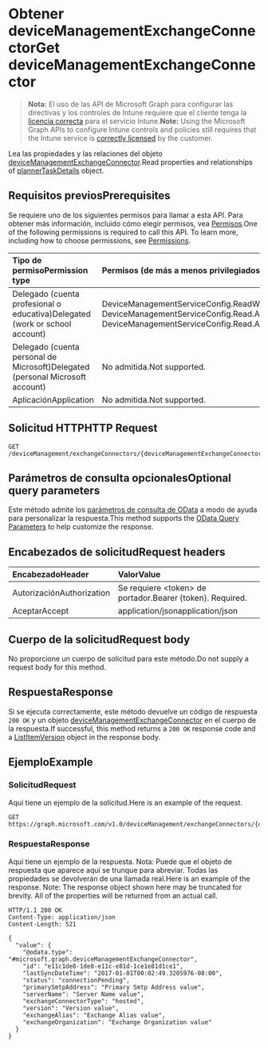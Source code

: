 # <a name="get-devicemanagementexchangeconnector"></a><span data-ttu-id="1e7ff-101">Obtener deviceManagementExchangeConnector</span><span class="sxs-lookup"><span data-stu-id="1e7ff-101">Get deviceManagementExchangeConnector</span></span>

> <span data-ttu-id="1e7ff-102">**Nota:** El uso de las API de Microsoft Graph para configurar las directivas y los controles de Intune requiere que el cliente tenga la [licencia correcta](https://go.microsoft.com/fwlink/?linkid=839381) para el servicio Intune.</span><span class="sxs-lookup"><span data-stu-id="1e7ff-102">**Note:** Using the Microsoft Graph APIs to configure Intune controls and policies still requires that the Intune service is [correctly licensed](https://go.microsoft.com/fwlink/?linkid=839381) by the customer.</span></span>

<span data-ttu-id="1e7ff-103">Lea las propiedades y las relaciones del objeto [deviceManagementExchangeConnector](../resources/intune_onboarding_devicemanagementexchangeconnector.md).</span><span class="sxs-lookup"><span data-stu-id="1e7ff-103">Read properties and relationships of [plannerTaskDetails](../resources/intune_onboarding_devicemanagementexchangeconnector.md) object.</span></span>
## <a name="prerequisites"></a><span data-ttu-id="1e7ff-104">Requisitos previos</span><span class="sxs-lookup"><span data-stu-id="1e7ff-104">Prerequisites</span></span>
<span data-ttu-id="1e7ff-p101">Se requiere uno de los siguientes permisos para llamar a esta API. Para obtener más información, incluido cómo elegir permisos, vea [Permisos](../../../concepts/permissions_reference.md).</span><span class="sxs-lookup"><span data-stu-id="1e7ff-p101">One of the following permissions is required to call this API. To learn more, including how to choose permissions, see [Permissions](../../../concepts/permissions_reference.md).</span></span>

|<span data-ttu-id="1e7ff-107">Tipo de permiso</span><span class="sxs-lookup"><span data-stu-id="1e7ff-107">Permission type</span></span>|<span data-ttu-id="1e7ff-108">Permisos (de más a menos privilegiados)</span><span class="sxs-lookup"><span data-stu-id="1e7ff-108">Permissions (from least to most privileged)</span></span>|
|:---|:---|
|<span data-ttu-id="1e7ff-109">Delegado (cuenta profesional o educativa)</span><span class="sxs-lookup"><span data-stu-id="1e7ff-109">Delegated (work or school account)</span></span>|<span data-ttu-id="1e7ff-110">DeviceManagementServiceConfig.ReadWrite.All, DeviceManagementServiceConfig.Read.All</span><span class="sxs-lookup"><span data-stu-id="1e7ff-110">DeviceManagementServiceConfig.ReadWrite.All, DeviceManagementServiceConfig.Read.All</span></span>|
|<span data-ttu-id="1e7ff-111">Delegado (cuenta personal de Microsoft)</span><span class="sxs-lookup"><span data-stu-id="1e7ff-111">Delegated (personal Microsoft account)</span></span>|<span data-ttu-id="1e7ff-112">No admitida.</span><span class="sxs-lookup"><span data-stu-id="1e7ff-112">Not supported.</span></span>|
|<span data-ttu-id="1e7ff-113">Aplicación</span><span class="sxs-lookup"><span data-stu-id="1e7ff-113">Application</span></span>|<span data-ttu-id="1e7ff-114">No admitida.</span><span class="sxs-lookup"><span data-stu-id="1e7ff-114">Not supported.</span></span>|

## <a name="http-request"></a><span data-ttu-id="1e7ff-115">Solicitud HTTP</span><span class="sxs-lookup"><span data-stu-id="1e7ff-115">HTTP Request</span></span>
<!-- {
  "blockType": "ignored"
}
-->
``` http
GET /deviceManagement/exchangeConnectors/{deviceManagementExchangeConnectorId}
```

## <a name="optional-query-parameters"></a><span data-ttu-id="1e7ff-116">Parámetros de consulta opcionales</span><span class="sxs-lookup"><span data-stu-id="1e7ff-116">Optional query parameters</span></span>
<span data-ttu-id="1e7ff-117">Este método admite los [parámetros de consulta de OData](https://developer.microsoft.com/es-ES/graph/docs/overview/query_parameters) a modo de ayuda para personalizar la respuesta.</span><span class="sxs-lookup"><span data-stu-id="1e7ff-117">This method supports the [OData Query Parameters](https://developer.microsoft.com/es-ES/graph/docs/overview/query_parameters) to help customize the response.</span></span>
## <a name="request-headers"></a><span data-ttu-id="1e7ff-118">Encabezados de solicitud</span><span class="sxs-lookup"><span data-stu-id="1e7ff-118">Request headers</span></span>
|<span data-ttu-id="1e7ff-119">Encabezado</span><span class="sxs-lookup"><span data-stu-id="1e7ff-119">Header</span></span>|<span data-ttu-id="1e7ff-120">Valor</span><span class="sxs-lookup"><span data-stu-id="1e7ff-120">Value</span></span>|
|:---|:---|
|<span data-ttu-id="1e7ff-121">Autorización</span><span class="sxs-lookup"><span data-stu-id="1e7ff-121">Authorization</span></span>|<span data-ttu-id="1e7ff-122">Se requiere &lt;token&gt; de portador.</span><span class="sxs-lookup"><span data-stu-id="1e7ff-122">Bearer {token}. Required.</span></span>|
|<span data-ttu-id="1e7ff-123">Aceptar</span><span class="sxs-lookup"><span data-stu-id="1e7ff-123">Accept</span></span>|<span data-ttu-id="1e7ff-124">application/json</span><span class="sxs-lookup"><span data-stu-id="1e7ff-124">application/json</span></span>|

## <a name="request-body"></a><span data-ttu-id="1e7ff-125">Cuerpo de la solicitud</span><span class="sxs-lookup"><span data-stu-id="1e7ff-125">Request body</span></span>
<span data-ttu-id="1e7ff-126">No proporcione un cuerpo de solicitud para este método.</span><span class="sxs-lookup"><span data-stu-id="1e7ff-126">Do not supply a request body for this method.</span></span>

## <a name="response"></a><span data-ttu-id="1e7ff-127">Respuesta</span><span class="sxs-lookup"><span data-stu-id="1e7ff-127">Response</span></span>
<span data-ttu-id="1e7ff-128">Si se ejecuta correctamente, este método devuelve un código de respuesta `200 OK` y un objeto [deviceManagementExchangeConnector](../resources/intune_onboarding_devicemanagementexchangeconnector.md) en el cuerpo de la respuesta.</span><span class="sxs-lookup"><span data-stu-id="1e7ff-128">If successful, this method returns a `200 OK` response code and a [ListItemVersion](../resources/intune_onboarding_devicemanagementexchangeconnector.md) object in the response body.</span></span>

## <a name="example"></a><span data-ttu-id="1e7ff-129">Ejemplo</span><span class="sxs-lookup"><span data-stu-id="1e7ff-129">Example</span></span>
### <a name="request"></a><span data-ttu-id="1e7ff-130">Solicitud</span><span class="sxs-lookup"><span data-stu-id="1e7ff-130">Request</span></span>
<span data-ttu-id="1e7ff-131">Aquí tiene un ejemplo de la solicitud.</span><span class="sxs-lookup"><span data-stu-id="1e7ff-131">Here is an example of the request.</span></span>
``` http
GET https://graph.microsoft.com/v1.0/deviceManagement/exchangeConnectors/{deviceManagementExchangeConnectorId}
```

### <a name="response"></a><span data-ttu-id="1e7ff-132">Respuesta</span><span class="sxs-lookup"><span data-stu-id="1e7ff-132">Response</span></span>
<span data-ttu-id="1e7ff-p102">Aquí tiene un ejemplo de la respuesta. Nota: Puede que el objeto de respuesta que aparece aquí se trunque para abreviar. Todas las propiedades se devolverán de una llamada real.</span><span class="sxs-lookup"><span data-stu-id="1e7ff-p102">Here is an example of the response. Note: The response object shown here may be truncated for brevity. All of the properties will be returned from an actual call.</span></span>
``` http
HTTP/1.1 200 OK
Content-Type: application/json
Content-Length: 521

{
  "value": {
    "@odata.type": "#microsoft.graph.deviceManagementExchangeConnector",
    "id": "e11c1de8-1de8-e11c-e81d-1ce1e81d1ce1",
    "lastSyncDateTime": "2017-01-01T00:02:49.3205976-08:00",
    "status": "connectionPending",
    "primarySmtpAddress": "Primary Smtp Address value",
    "serverName": "Server Name value",
    "exchangeConnectorType": "hosted",
    "version": "Version value",
    "exchangeAlias": "Exchange Alias value",
    "exchangeOrganization": "Exchange Organization value"
  }
}
```



